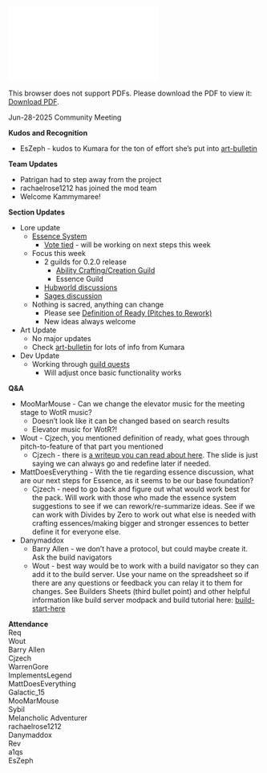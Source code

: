 <object data="../other-files/meeting-notes/Wanderers Weekly Update June 28.pptx.pdf" type="application/pdf" width="700px" height="700px">
    <embed src="../other-files/meeting-notes/Wanderers Weekly Update June 28.pptx.pdf">
        <p>This browser does not support PDFs. Please download the PDF to view it: <a href="../other-files/meeting-notes/Wanderers Weekly Update June 28.pptx.pdf">Download PDF</a>.</p>
    </embed>
</object>

Jun-28-2025 Community Meeting

**Kudos and Recognition**

- EsZeph \- kudos to Kumara for the ton of effort she’s put into [art-bulletin](https://discord.com/channels/1374772629298483202/1377672851334627489)

**Team Updates**

- Patrigan had to step away from the project
- rachaelrose1212 has joined the mod team
- Welcome Kammymaree\!

**Section Updates**

- Lore update
    - [Essence System](https://discord.com/channels/1374772629298483202/1382855794827067483)
        - [Vote tied](https://discord.com/channels/1374772629298483202/1385832517000499354/1385837130160279684) \- will be working on next steps this week
    - Focus this week
        - 2 guilds for 0.2.0 release
            - [Ability Crafting/Creation Guild](https://discord.com/channels/1374772629298483202/1386024438151249971)
            - Essence Guild
        - [Hubworld discussions](https://discord.com/channels/1374772629298483202/1385778207298420827)
        - [Sages discussion](https://discord.com/channels/1374772629298483202/1385701753533759559)
    - Nothing is sacred, anything can change
        - Please see [Definition of Ready (Pitches to Rework)](https://discord.com/channels/1374772629298483202/1377663029595869254/1385358144279937084)
        - New ideas always welcome
- Art Update
    - No major updates
    - Check [art-bulletin](https://discord.com/channels/1374772629298483202/13776728513346274) for lots of info from Kumara
- Dev Update
    - Working through [guild quests](https://discord.com/channels/1374772629298483202/1377655291490996335/1388390963667275916)
        - Will adjust once basic functionality works

**Q\&A**

- MooMarMouse - Can we change the elevator music for the meeting stage to WotR music?
    - Doesn’t look like it can be changed based on search results
    - Elevator music for WotR?!
- Wout - Cjzech, you mentioned definition of ready, what goes through pitch-to-feature of that part you mentioned
    - Cjzech - there is [a writeup you can read about here](https://discord.com/channels/1374772629298483202/1377663029595869254/1385358144279937084). The slide is just saying we can always go and redefine later if needed.
- MattDoesEverything - With the tie regarding essence discussion, what are our next steps for Essence, as it seems to be our base foundation?
    - Cjzech - need to go back and figure out what would work best for the pack. Will work with those who made the essence system suggestions to see if we can rework/re-summarize ideas. See if we can work with Divides by Zero to work out what else is needed with crafting essences/making bigger and stronger essences to better define it for everyone else.
- Danymaddox
    - Barry Allen - we don’t have a protocol, but could maybe create it. Ask the build navigators
    - Wout - best way would be to work with a build navigator so they can add it to the build server. Use your name on the spreadsheet so if there are any questions or feedback you can relay it to them for changes. See Builders Sheets (third bullet point) and other helpful information like build server modpack and build tutorial here: [build-start-here](https://discord.com/channels/1374772629298483202/1382748526915747870)

**Attendance**\
Req\
Wout\
Barry Allen\
Cjzech\
WarrenGore\
ImplementsLegend\
MattDoesEverything\
Galactic_15\
MooMarMouse\
Sybil\
Melancholic Adventurer\
rachaelrose1212\
Danymaddox\
Rev\
a1qs\
EsZeph